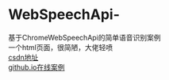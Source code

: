# WebSpeechApi-
基于ChromeWebSpeechApi的简单语音识别案例  
一个html页面，很简陋，大佬轻喷  
[csdn地址](https://blog.csdn.net/li18434/article/details/105605270)  
[github.io在线案例]()  
